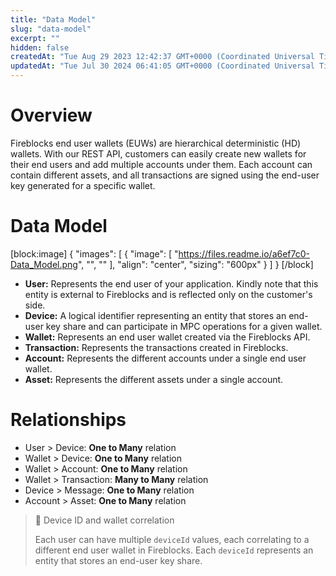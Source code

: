 ```yaml
---
title: "Data Model"
slug: "data-model"
excerpt: ""
hidden: false
createdAt: "Tue Aug 29 2023 12:42:37 GMT+0000 (Coordinated Universal Time)"
updatedAt: "Tue Jul 30 2024 06:41:05 GMT+0000 (Coordinated Universal Time)"
---
```

# Overview

Fireblocks end user wallets (EUWs) are hierarchical deterministic (HD) wallets. With our REST API, customers can easily create new wallets for their end users and add multiple accounts under them. Each account can contain different assets, and all transactions are signed using the end-user key generated for a specific wallet.

# Data Model

[block:image]
{
  "images": [
    {
      "image": [
        "https://files.readme.io/a6ef7c0-Data_Model.png",
        "",
        ""
      ],
      "align": "center",
      "sizing": "600px"
    }
  ]
}
[/block]


- **User:** Represents the end user of your application. Kindly note that this entity is external to Fireblocks and is reflected only on the customer's side.
- **Device:** A logical identifier representing an entity that stores an end-user key share and can participate in MPC operations for a given wallet.
- **Wallet:** Represents an end user wallet created via the Fireblocks API.
- **Transaction:** Represents the transactions created in Fireblocks.
- **Account:** Represents the different accounts under a single end user wallet.
- **Asset:** Represents the different assets under a single account.

# Relationships

- User > Device: **One to Many** relation
- Wallet > Device: **One to Many** relation
- Wallet > Account: **One to Many** relation
- Wallet > Transaction: **Many to Many** relation
- Device > Message: **One to Many** relation
- Account > Asset: **One to Many** relation

> 📘 Device ID and wallet correlation
> 
> Each user can have multiple `deviceId` values, each correlating to a different end user wallet in Fireblocks. Each `deviceId` represents an entity that stores an end-user key share.
